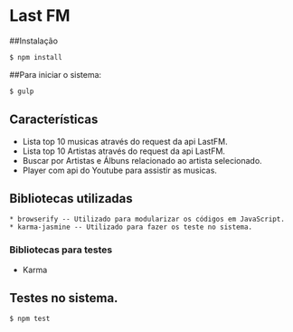 

# Last FM

##Instalação

```bash
$ npm install
```

##Para iniciar o sistema:

```bash
$ gulp
```



## Características

  * Lista top 10 musicas através do  request da api  LastFM.
  * Lista top 10 Artistas através do  request da api  LastFM.
  * Buscar por Artistas e Álbuns relacionado  ao  artista selecionado.
  * Player com api do Youtube para assistir as musicas.



## Bibliotecas utilizadas

    * browserify -- Utilizado para modularizar os códigos em JavaScript.
    * karma-jasmine -- Utilizado para fazer os teste no sistema.


### Bibliotecas para testes

  * Karma

## Testes no sistema.

```bash
$ npm test
```
